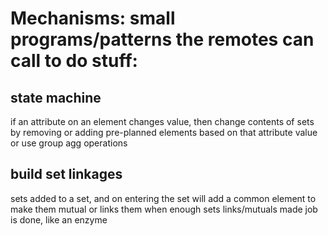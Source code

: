 # Mechanisms: small programs/patterns the remotes can call to do stuff:


## state machine
if an attribute on an element changes value, then change contents of sets by removing or adding pre-planned elements based on that attribute value
    or use group agg operations

## build set linkages
sets added to a set, and on entering the set will add a common element to make them mutual
or links them
when enough sets links/mutuals made job is done, like an enzyme
